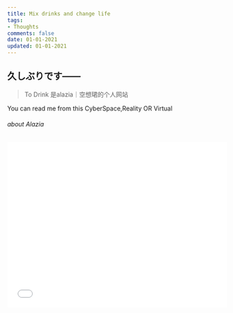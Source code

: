 ```yaml
---
title: Mix drinks and change life
tags: 
- Thoughts
comments: false
date: 01-01-2021
updated: 01-01-2021
---
```



久しぶりです——
----------------------------------------------
>To Drink 是alazia｜空想珺的个人网站

You can read me from this CyberSpace,Reality OR Virtual

<!--more-->

###### about Alazia
<div style="position: relative; width: 100%; height: 0; padding-bottom: 75%;">
<iframe src="//player.bilibili.com/player.html?aid=8620364&cid=14196107&page=1" 
scrolling="no" 
border="0" 
frameborder="no" 
framespacing="0" 
allowfullscreen="true" 
style="position: absolute; width: 100%; height:100%; left: 0; top: 0;"> </iframe>
</div>

